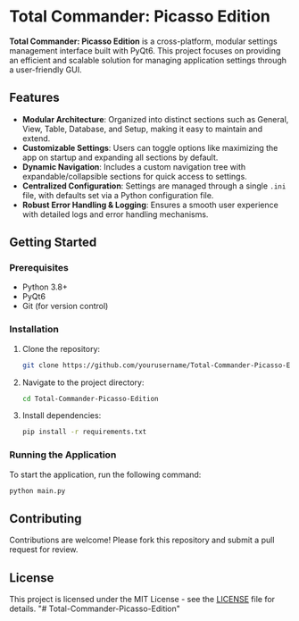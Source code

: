
# Total Commander: Picasso Edition

**Total Commander: Picasso Edition** is a cross-platform, modular settings management interface built with PyQt6. This project focuses on providing an efficient and scalable solution for managing application settings through a user-friendly GUI.

## Features

- **Modular Architecture**: Organized into distinct sections such as General, View, Table, Database, and Setup, making it easy to maintain and extend.
- **Customizable Settings**: Users can toggle options like maximizing the app on startup and expanding all sections by default.
- **Dynamic Navigation**: Includes a custom navigation tree with expandable/collapsible sections for quick access to settings.
- **Centralized Configuration**: Settings are managed through a single `.ini` file, with defaults set via a Python configuration file.
- **Robust Error Handling & Logging**: Ensures a smooth user experience with detailed logs and error handling mechanisms.

## Getting Started

### Prerequisites

- Python 3.8+
- PyQt6
- Git (for version control)

### Installation

1. Clone the repository:
    ```bash
    git clone https://github.com/yourusername/Total-Commander-Picasso-Edition.git
    ```
2. Navigate to the project directory:
    ```bash
    cd Total-Commander-Picasso-Edition
    ```
3. Install dependencies:
    ```bash
    pip install -r requirements.txt
    ```

### Running the Application

To start the application, run the following command:

```bash
python main.py
```

## Contributing

Contributions are welcome! Please fork this repository and submit a pull request for review.

## License

This project is licensed under the MIT License - see the [LICENSE](LICENSE) file for details.
"# Total-Commander-Picasso-Edition" 

